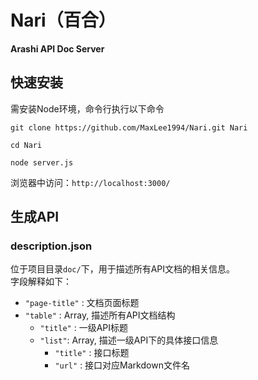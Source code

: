 # Nari（百合）
**Arashi API Doc Server**

## 快速安装

需安装Node环境，命令行执行以下命令

    git clone https://github.com/MaxLee1994/Nari.git Nari
    
    cd Nari
    
    node server.js

浏览器中访问：`http://localhost:3000/`
    
## 生成API

### description.json

位于项目目录`doc/`下，用于描述所有API文档的相关信息。  
字段解释如下：

+ `"page-title"` : 文档页面标题
+ `"table"` : Array, 描述所有API文档结构
	+ `"title"` : 一级API标题
	+ `"list"`: Array, 描述一级API下的具体接口信息
		- `"title"` : 接口标题
		- `"url"` : 接口对应Markdown文件名